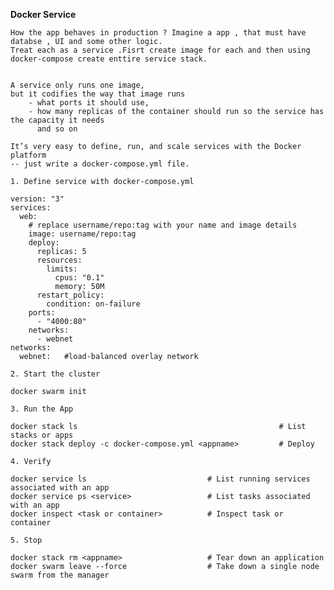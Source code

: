 **Docker Service**

    How the app behaves in production ? Imagine a app , that must have databse , UI and some other logic.
    Treat each as a service .Fisrt create image for each and then using docker-compose create enttire service stack.
    
    
    A service only runs one image,
    but it codifies the way that image runs
        - what ports it should use,
        - how many replicas of the container should run so the service has the capacity it needs
          and so on
          
    It’s very easy to define, run, and scale services with the Docker platform 
    -- just write a docker-compose.yml file.   
    
`1. Define service with docker-compose.yml`

    version: "3"
    services:
      web:
        # replace username/repo:tag with your name and image details
        image: username/repo:tag
        deploy:
          replicas: 5
          resources:
            limits:
              cpus: "0.1"
              memory: 50M
          restart_policy:
            condition: on-failure
        ports:
          - "4000:80"
        networks:
          - webnet
    networks:
      webnet:   #load-balanced overlay network
      
  
  
`2. Start the cluster`

    docker swarm init
        
`3. Run the App`

    docker stack ls                                             # List stacks or apps    
    docker stack deploy -c docker-compose.yml <appname>         # Deploy
    
`4. Verify` 

    docker service ls                           # List running services associated with an app
    docker service ps <service>                 # List tasks associated with an app
    docker inspect <task or container>          # Inspect task or container
    
`5. Stop`

    docker stack rm <appname>                   # Tear down an application
    docker swarm leave --force                  # Take down a single node swarm from the manager  
    
    
